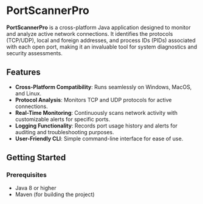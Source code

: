 # PortScannerPro

**PortScannerPro** is a cross-platform Java application designed to monitor and analyze active network connections. It identifies the protocols (TCP/UDP), local and foreign addresses, and process IDs (PIDs) associated with each open port, making it an invaluable tool for system diagnostics and security assessments.

## Features

- **Cross-Platform Compatibility**: Runs seamlessly on Windows, MacOS, and Linux.
- **Protocol Analysis**: Monitors TCP and UDP protocols for active connections.
- **Real-Time Monitoring**: Continuously scans network activity with customizable alerts for specific ports.
- **Logging Functionality**: Records port usage history and alerts for auditing and troubleshooting purposes.
- **User-Friendly CLI**: Simple command-line interface for ease of use.

## Getting Started

### Prerequisites

- Java 8 or higher
- Maven (for building the project)

